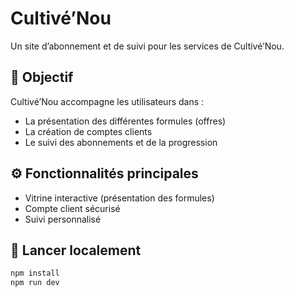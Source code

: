 # Cultivé’Nou

Un site d’abonnement et de suivi pour les services de Cultivé’Nou.

## 🌱 Objectif
Cultivé’Nou accompagne les utilisateurs dans :
- La présentation des différentes formules (offres)
- La création de comptes clients
- Le suivi des abonnements et de la progression

## ⚙️ Fonctionnalités principales
- Vitrine interactive (présentation des formules)
- Compte client sécurisé
- Suivi personnalisé

## 🚀 Lancer localement
```bash
npm install
npm run dev
